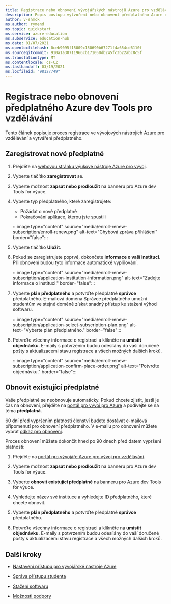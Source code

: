 ```yaml
---
title: Registrace nebo obnovení vývojářských nástrojů Azure pro vzdělávací odběry
description: Popis postupu vytvoření nebo obnovení předplatného Azure dev.
author: v-shmck
ms.author: rymend
ms.topic: quickstart
ms.service: azure-education
ms.subservice: education-hub
ms.date: 01/07/2021
ms.openlocfilehash: 0ceb9095f15009c150690b67271f4a654cd6110f
ms.sourcegitcommit: 910a1a38711966cb171050db245fc3b22abc8c5f
ms.translationtype: MT
ms.contentlocale: cs-CZ
ms.lasthandoff: 03/19/2021
ms.locfileid: "98127749"
---
```

# <a name="enroll-or-renew-an-azure-dev-tools-for-teaching-subscription"></a>Registrace nebo obnovení předplatného Azure dev Tools pro vzdělávání

Tento článek popisuje proces registrace ve vývojových nástrojích Azure pro vzdělávání a vytváření předplatného.

## <a name="enroll-a-new-subscription"></a>Zaregistrovat nové předplatné

1. Přejděte na [webovou stránku výukové nástroje Azure pro vývoj](https://azure.microsoft.com/education/institutions/).
1. Vyberte tlačítko **zaregistrovat** se. 
1. Vyberte možnost **zapsat nebo prodloužit** na banneru pro Azure dev Tools for výuce.
1. Vyberte typ předplatného, které zaregistrujete:
    - Požádat o nové předplatné
    - Pokračování aplikace, kterou jste spustili
 
    :::image type="content" source="media/enroll-renew-subscription/enroll-renew.png" alt-text="Chybová zpráva přihlášení" border="false":::

1. Vyberte tlačítko **Uložit**.

1. Pokud se zaregistrujete poprvé, dokončete **informace o vaší instituci**. Při obnovení budou tyto informace automatické vyplňování.

    :::image type="content" source="media/enroll-renew-subscription/application-institution-information.png" alt-text="Zadejte informace o instituci." border="false":::

1. Vyberte **plán předplatného** a potvrďte předplatné **správce** předplatného. E-mailová doména Správce předplatného umožní studentům ve stejné doméně získat snadný přístup ke stažení výhod softwaru.

    :::image type="content" source="media/enroll-renew-subscription/application-select-subscription-plan.png" alt-text="Vyberte plán předplatného." border="false":::
    
1. Potvrďte všechny informace o registraci a klikněte na **umístit objednávku**. E-maily s potvrzením budou odesílány do vaší doručené pošty s aktualizacemi stavu registrace a všech možných dalších kroků.

    :::image type="content" source="media/enroll-renew-subscription/application-confirm-place-order.png" alt-text="Potvrďte objednávku." border="false":::

## <a name="renew-an-existing-subscription"></a>Obnovit existující předplatné

Vaše předplatné se neobnovuje automaticky. Pokud chcete zjistit, jestli je čas na obnovení, přejděte na [portál pro vývoj pro Azure](https://portal.azureforeducation.microsoft.com/) a podívejte se na téma **předplatná**.

60 dní před vypršením platnosti členství budete dostávat e-mailová připomenutí pro obnovení předplatného. V e-mailu pro obnovení můžete vybrat [odkaz pro obnovení](https://portal.azureforeducation.microsoft.com/).

Proces obnovení můžete dokončit hned po 90 dnech před datem vypršení platnosti:

1. Přejděte na [portál pro vývojáře Azure pro vývoj pro vzdělávání](https://portal.azureforeducation.microsoft.com/).

1. Vyberte možnost **zapsat nebo prodloužit** na banneru pro Azure dev Tools for výuce.

1. Vyberte **obnovit existující předplatné** na banneru pro Azure dev Tools for výuce.

1. Vyhledejte název své instituce a vyhledejte ID předplatného, které chcete obnovit.

1. Vyberte **plán předplatného** a potvrďte předplatné **správce** předplatného.

1. Potvrďte všechny informace o registraci a klikněte na **umístit objednávku**. E-maily s potvrzením budou odesílány do vaší doručené pošty s aktualizacemi stavu registrace a všech možných dalších kroků.


## <a name="next-steps"></a>Další kroky   

- [Nastavení přístupu pro vývojářské nástroje Azure](set-up-access.md)

- [Správa přístupu studenta](manage-students.md)

- [Stažení softwaru](download-software.md)

- [Možnosti podpory](program-support.md)
